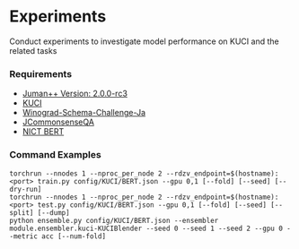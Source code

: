 # Experiments

Conduct experiments to investigate model performance on KUCI and the related tasks

### Requirements

- [Juman++ Version: 2.0.0-rc3](https://github.com/ku-nlp/jumanpp)
- [KUCI](https://nlp.ist.i.kyoto-u.ac.jp/EN/?KUCI)
- [Winograd-Schema-Challenge-Ja](https://github.com/ku-nlp/Winograd-Schema-Challenge-Ja)
- [JCommonsenseQA](https://github.com/yahoojapan/JGLUE)
- [NICT BERT](https://alaginrc.nict.go.jp/nict-bert/index.html)

### Command Examples

```shell
torchrun --nnodes 1 --nproc_per_node 2 --rdzv_endpoint=$(hostname):<port> train.py config/KUCI/BERT.json --gpu 0,1 [--fold] [--seed] [--dry-run]
torchrun --nnodes 1 --nproc_per_node 2 --rdzv_endpoint=$(hostname):<port> test.py config/KUCI/BERT.json --gpu 0,1 [--fold] [--seed] [--split] [--dump]
python ensemble.py config/KUCI/BERT.json --ensembler module.ensembler.kuci-KUCIBlender --seed 0 --seed 1 --seed 2 --gpu 0 --metric acc [--num-fold]
```
